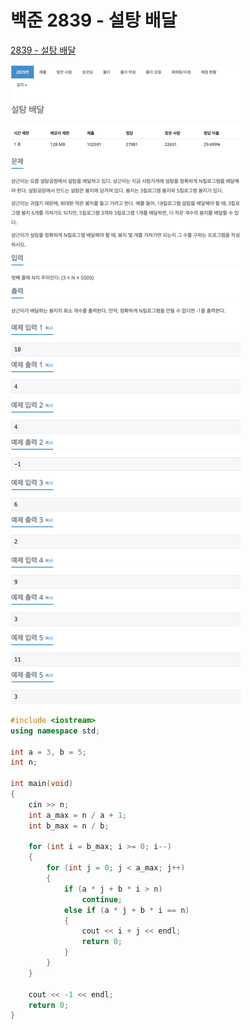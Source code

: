 # 백준 2839 - 설탕 배달

[2839 - 설탕 배달](https://www.acmicpc.net/problem/2839)

![](2839m.png)

```cpp
#include <iostream>
using namespace std;

int a = 3, b = 5;
int n;

int main(void)
{
    cin >> n;
    int a_max = n / a + 1;
    int b_max = n / b;

    for (int i = b_max; i >= 0; i--)
    {
        for (int j = 0; j < a_max; j++)
        {
            if (a * j + b * i > n)
                continue;
            else if (a * j + b * i == n)
            {
                cout << i + j << endl;
                return 0;
            }
        }
    }

    cout << -1 << endl;
    return 0;
}
```
